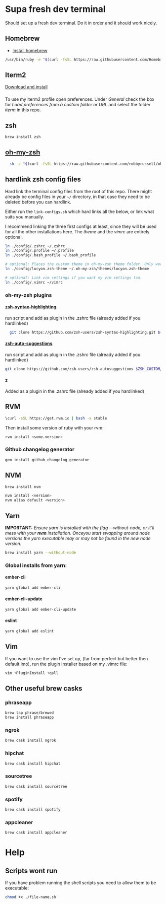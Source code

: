 # Supa fresh dev terminal
Should set up a fresh dev terminal. Do it in order and it should work nicely.

## Homebrew
- [Install homebrew](https://brew.sh/index_se.html)

```bash
/usr/bin/ruby -e "$(curl -fsSL https://raw.githubusercontent.com/Homebrew/install/master/install)"
```

## Iterm2
[Download and install](https://www.iterm2.com/downloads.html)
###
To use my iterm2 profile open preferences. Under _General_ check the box for _Load preferences from a custom folder or URL_ and select the folder _iterm_ in this repo.

## zsh
```bash
brew install zsh
```
## [oh-my-zsh](https://github.com/robbyrussell/oh-my-zsh)
```bash
  sh -c "$(curl -fsSL https://raw.githubusercontent.com/robbyrussell/oh-my-zsh/master/tools/install.sh)"
```

## hardlink zsh config files
Hard link the terminal config files from the root of this repo. There might already be config files in your `~/` directory, in that case they need to be deleted before you can hardlink.

Either run the `link-configs.sh` which hard links all the below, or link what suits you manually.

I recommend linking the three first configs at least, since they will be used for all the other installations here. The _theme_ and the _vimrc_ are entirely optional.
```bash
ln ./config/.zshrc ~/.zshrc
ln ./config/.profile ~/.profile
ln ./config/.bash_profile ~/.bash_profile

# optional: Places the custom theme in oh-my-zsh theme folder. Only works if there is a directory with the name, i.e. after you have installed oh-my-zsh. Choice of theme is set in the .zshrc file.
ln ./config/lucyon.zsh-theme ~/.oh-my-zsh/themes/lucyon.zsh-theme

# optional: Link vim settings if you want my vim settings too.
ln ./config/.vimrc ~/vimrc
```

### oh-my-zsh plugins

#### [zsh-syntax-highlighting](https://github.com/zsh-users/zsh-syntax-highlighting/blob/master/INSTALL.md#oh-my-zsh)
run script and add as plugin in the .zshrc file (already added if you hardlinked)
```bash
  git clone https://github.com/zsh-users/zsh-syntax-highlighting.git ${ZSH_CUSTOM:-~/.oh-my-zsh/custom}/plugins/zsh-syntax-highlighting
```

#### [zsh-auto-suggestions](https://github.com/zsh-users/zsh-autosuggestions#oh-my-zsh)
run script and add as plugin in the .zshrc file (already added if you hardlinked)
```bash
git clone https://github.com/zsh-users/zsh-autosuggestions $ZSH_CUSTOM/plugins/zsh-autosuggestions
```

#### z
Added as a plugin in the .zshrc file (already added if you hardlinked)

## RVM
```bash
\curl -sSL https://get.rvm.io | bash -s stable
```

Then install some version of ruby with your rvm:
```bash
rvm install <some.version>
```

### Github changelog generator
```bash
gem install github_changelog_generator
```

## NVM
```bash
brew install nvm
```

```bash
nvm install <version>
nvm alias default <version>
```

## Yarn
__IMPORTANT:__ _Ensure yarn is installed with the flag --without-node, or it'll mess with your __nvm__ installation. Onceyou start swapping around node versions the yarn executable may or may not be found in the new node version._
```bash
brew install yarn --without-node
```

### Global installs from yarn:
#### ember-cli
```bash
yarn global add ember-cli
```
#### ember-cli-update
```bash
yarn global add ember-cli-update
```
#### eslint
```bash
yarn global add eslint
```
## Vim
If you want to use the vim I've set up, (far from perfect but better then default imo), run the plugin installer based on my .vimrc file:
```bash
vim +PluginInstall +qall
```


## Other useful brew casks
### phraseapp
```bash
brew tap phrase/brewed
brew install phraseapp
```
### ngrok
```bash
brew cask install ngrok
```
### hipchat
```bash
brew cask install hipchat
```
### sourcetree
```bash
brew cask install sourcetree
```
### spotify
```bash
brew cask install spotify
```

### appcleaner
```bash
brew cask install appcleaner
```

# Help
## Scripts wont run
If you have problem running the shell scripts you need to allow them to be executable:
```bash
chmod +x ./file-name.sh
```
